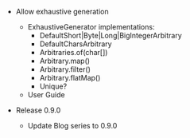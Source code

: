 -  Allow exhaustive generation
   - ExhaustiveGenerator implementations:
     - DefaultShort|Byte|Long|BigIntegerArbitrary
     - DefaultCharsArbitrary
     - Arbitraries.of(char[])
     - Arbitrary.map()
     - Arbitrary.filter()
     - Arbitrary.flatMap()
     - Unique?
   - User Guide

- Release 0.9.0
    - Update Blog series to 0.9.0

